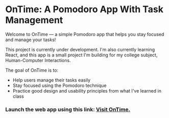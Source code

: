 # OnTime: A Pomodoro App With Task Management

Welcome to OnTime — a simple Pomodoro app that helps you stay focused and manage your tasks!

This project is currently under development.
I'm also currently learning React, and this app is a small project I'm building for my college subject, Human-Computer Interactions.

The goal of OnTime is to:
- Help users manage their tasks easily
- Stay focused using the Pomodoro technique
- Practice good design and usability principles from what I've learned in class

### Launch the web app using this link: [Visit OnTime.](ontime-pomodoro.vercel.app)
